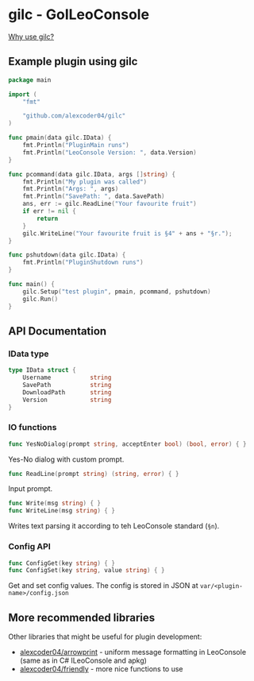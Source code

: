 
# gilc - GoILeoConsole

[Why use gilc?](./why.html)

## Example plugin using gilc

```go
package main

import (
	"fmt"

	"github.com/alexcoder04/gilc"
)

func pmain(data gilc.IData) {
	fmt.Println("PluginMain runs")
	fmt.Println("LeoConsole Version: ", data.Version)
}

func pcommand(data gilc.IData, args []string) {
	fmt.Println("My plugin was called")
	fmt.Println("Args: ", args)
	fmt.Println("SavePath: ", data.SavePath)
    ans, err := gilc.ReadLine("Your favourite fruit")
    if err != nil {
        return
    }
    gilc.WriteLine("Your favourite fruit is §4" + ans + "§r.");
}

func pshutdown(data gilc.IData) {
	fmt.Println("PluginShutdown runs")
}

func main() {
	gilc.Setup("test plugin", pmain, pcommand, pshutdown)
	gilc.Run()
}

```

## API Documentation

### IData type

```go
type IData struct {
	Username           string
	SavePath           string
	DownloadPath       string
	Version            string
}
```

### IO functions

```go
func YesNoDialog(prompt string, acceptEnter bool) (bool, error) { }
```

Yes-No dialog with custom prompt.

```go
func ReadLine(prompt string) (string, error) { }
```

Input prompt.

```go
func Write(msg string) { }
func WriteLine(msg string) { }
```

Writes text parsing it according to teh LeoConsole standard (`§n`).

### Config API

```go
func ConfigGet(key string) { }
func ConfigSet(key string, value string) { }
```

Get and set config values. The config is stored in JSON at `var/<plugin-name>/config.json`

## More recommended libraries

Other libraries that might be useful for plugin development:

 - [alexcoder04/arrowprint](https://github.com/alexcoder04/arrowprint) - uniform message formatting in LeoConsole (same as in C# ILeoConsole and apkg)
 - [alexcoder04/friendly](https://github.com/alexcoder04/friendly) - more nice functions to use

